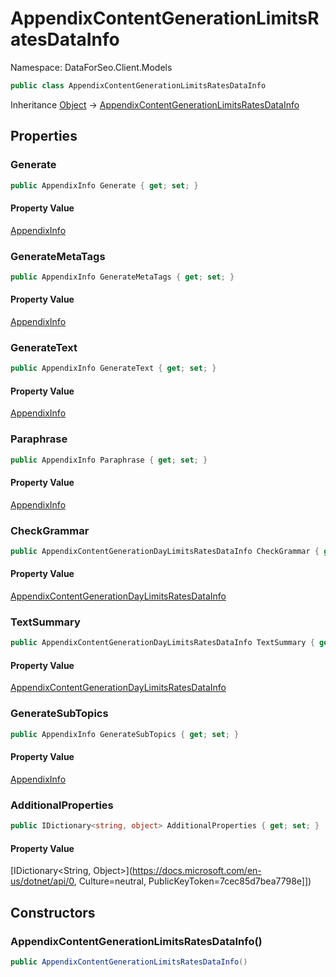 # AppendixContentGenerationLimitsRatesDataInfo

Namespace: DataForSeo.Client.Models

```csharp
public class AppendixContentGenerationLimitsRatesDataInfo
```

Inheritance [Object](https://docs.microsoft.com/en-us/dotnet/api/Object) → [AppendixContentGenerationLimitsRatesDataInfo](./AppendixContentGenerationLimitsRatesDataInfo.md)

## Properties

### **Generate**

```csharp
public AppendixInfo Generate { get; set; }
```

#### Property Value

[AppendixInfo](./AppendixInfo.md)<br>

### **GenerateMetaTags**

```csharp
public AppendixInfo GenerateMetaTags { get; set; }
```

#### Property Value

[AppendixInfo](./AppendixInfo.md)<br>

### **GenerateText**

```csharp
public AppendixInfo GenerateText { get; set; }
```

#### Property Value

[AppendixInfo](./AppendixInfo.md)<br>

### **Paraphrase**

```csharp
public AppendixInfo Paraphrase { get; set; }
```

#### Property Value

[AppendixInfo](./AppendixInfo.md)<br>

### **CheckGrammar**

```csharp
public AppendixContentGenerationDayLimitsRatesDataInfo CheckGrammar { get; set; }
```

#### Property Value

[AppendixContentGenerationDayLimitsRatesDataInfo](./AppendixContentGenerationDayLimitsRatesDataInfo.md)<br>

### **TextSummary**

```csharp
public AppendixContentGenerationDayLimitsRatesDataInfo TextSummary { get; set; }
```

#### Property Value

[AppendixContentGenerationDayLimitsRatesDataInfo](./AppendixContentGenerationDayLimitsRatesDataInfo.md)<br>

### **GenerateSubTopics**

```csharp
public AppendixInfo GenerateSubTopics { get; set; }
```

#### Property Value

[AppendixInfo](./AppendixInfo.md)<br>

### **AdditionalProperties**

```csharp
public IDictionary<string, object> AdditionalProperties { get; set; }
```

#### Property Value

[IDictionary&lt;String, Object&gt;](https://docs.microsoft.com/en-us/dotnet/api/0, Culture=neutral, PublicKeyToken=7cec85d7bea7798e]])<br>

## Constructors

### **AppendixContentGenerationLimitsRatesDataInfo()**

```csharp
public AppendixContentGenerationLimitsRatesDataInfo()
```
